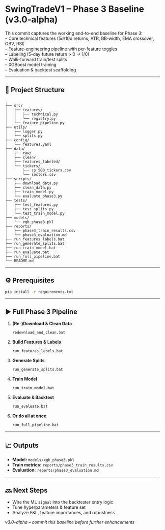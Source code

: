 # SwingTradeV1 – Phase 3 Baseline (v3.0-alpha)

This commit captures the working end-to-end baseline for Phase 3:  
– Core technical features (5d/10d returns, ATR, BB-width, EMA crossover, OBV, RSI)  
– Feature-engineering pipeline with per-feature toggles  
– Labeling (5-day future return > 0 → 1/0)  
– Walk-forward train/test splits  
– XGBoost model training  
– Evaluation & backtest scaffolding

---

## 📂 Project Structure

```
.
├── src/
│   ├── features/
│   │   ├── technical.py
│   │   └── registry.py
│   └── feature_pipeline.py
├── utils/
│   ├── logger.py
│   └── splits.py
├── config/
│   └── features.yaml
├── data/
│   ├── raw/
│   ├── clean/
│   ├── features_labeled/
│   └── tickers/
│       ├── sp_500_tickers.csv
│       └── sectors.csv
├── scripts/
│   ├── download_data.py
│   ├── clean_data.py
│   ├── train_model.py
│   └── evaluate_phase3.py
├── tests/
│   ├── test_features.py
│   ├── test_splits.py
│   └── test_train_model.py
├── models/
│   └── xgb_phase3.pkl
├── reports/
│   ├── phase3_train_results.csv
│   └── phase3_evaluation.md
├── run_features_labels.bat
├── run_generate_splits.bat
├── run_train_model.bat
├── run_evaluate.bat
├── run_full_pipeline.bat
└── README.md
```

---

## ⚙️ Prerequisites

```bash
pip install -r requirements.txt
```

---

## ▶️ Full Phase 3 Pipeline

1. **(Re-)Download & Clean Data**  
   ```bat
   redownload_and_clean.bat
   ```
2. **Build Features & Labels**  
   ```bat
   run_features_labels.bat
   ```
3. **Generate Splits**  
   ```bat
   run_generate_splits.bat
   ```
4. **Train Model**  
   ```bat
   run_train_model.bat
   ```
5. **Evaluate & Backtest**  
   ```bat
   run_evaluate.bat
   ```
6. **Or do all at once**:  
   ```bat
   run_full_pipeline.bat
   ```

---

## 📈 Outputs

- **Model:** `models/xgb_phase3.pkl`  
- **Train metrics:** `reports/phase3_train_results.csv`  
- **Evaluation:** `reports/phase3_evaluation.md`

---

## 🔜 Next Steps

- Wire the ML `signal` into the backtester entry logic  
- Tune hyperparameters & feature set  
- Analyze P&L, feature importances, and robustness

*v3.0-alpha – commit this baseline before further enhancements*
